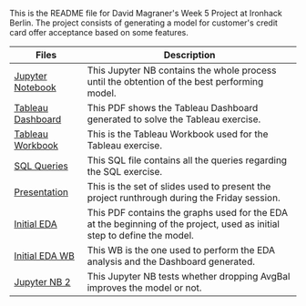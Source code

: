 This is the README file for David Magraner's Week 5 Project at Ironhack Berlin. The project consists of generating a model for customer's credit card offer acceptance based on some features. 


    
| Files  | Description |
| ------------- | ------------- |
| [Jupyter Notebook](https://github.com/mavidvd/Week5Project/blob/master/ClassificationProject.ipynb)  | This Jupyter NB contains the whole process until the obtention of the best performing model.  |
| [Tableau Dashboard](https://github.com/mavidvd/Week5Project/blob/master/Dashboard%20Tableau.pdf)  | This PDF shows the Tableau Dashboard generated to solve the Tableau exercise.  |
| [Tableau Workbook](https://github.com/mavidvd/Week5Project/blob/master/Tableau%20WB.twb)  | This is the Tableau Workbook used for the Tableau exercise.  |
| [SQL Queries](https://github.com/mavidvd/Week5Project/blob/master/ProjectQueries.sql)  | This SQL file contains all the queries regarding the SQL exercise.  |
| [Presentation](https://github.com/mavidvd/Week5Project/blob/master/Presentation.pdf)  | This is the set of slides used to present the project runthrough during the Friday session.  |
| [Initial EDA](https://github.com/mavidvd/Week5Project/blob/master/DataVis.pdf)  | This PDF contains the graphs used for the EDA at the beginning of the project, used as initial step to define the model.  |
| [Initial EDA WB](https://github.com/mavidvd/Week5Project/blob/master/DataVisualization.twb)  | This WB is the one used to perform the EDA analysis and the Dashboard generated.  |
| [Jupyter NB 2](https://github.com/mavidvd/Week5Project/blob/master/ClassificationProject%20Without%20AvgBal.ipynb)  | This Jupyter NB tests whether dropping AvgBal improves the model or not.  |



